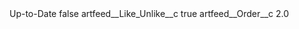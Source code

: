 <?xml version="1.0" encoding="UTF-8"?>
<CustomMetadata xmlns="http://soap.sforce.com/2006/04/metadata" xmlns:xsi="http://www.w3.org/2001/XMLSchema-instance" xmlns:xsd="http://www.w3.org/2001/XMLSchema">
    <label>Up-to-Date</label>
    <protected>false</protected>
    <values>
        <field>artfeed__Like_Unlike__c</field>
        <value xsi:type="xsd:boolean">true</value>
    </values>
    <values>
        <field>artfeed__Order__c</field>
        <value xsi:type="xsd:double">2.0</value>
    </values>
</CustomMetadata>
